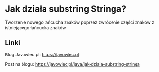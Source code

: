 # Jak działa substring Stringa?

Tworzenie nowego łańcucha znaków poprzez zwrócenie części znaków z istniejącego łańcucha znaków

## Linki

Blog Javowiec.pl: https://javowiec.pl

Post na blogu: https://javowiec.pl/java/jak-dziala-substring-stringa